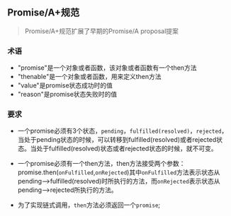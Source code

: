 ## Promise/A+规范
> Promise/A+规范扩展了早期的Promise/A proposal提案

### 术语
 * "promise"是一个对象或者函数，该对象或者函数有一个then方法
 * "thenable"是一个对象或者函数，用来定义then方法
 * "value"是promise状态成功时的值
 * "reason"是promise状态失败时的值

### 要求
* 一个promise必须有3个状态，`pending`，`fulfilled(resolved)`，`rejected`，当处于pending状态的时候，可以转移到fulfilled(resolved)或者rejected状态。当处于fulfilled(resolved)状态或者rejected状态的时候，就不可变。

* 一个promise必须有一个then方法，then方法接受两个参数：promise.then(`onFulfilled`,`onRejected`)其中`onFulfilled`方法表示状态从pending——>fulfilled(resolved)时所执行的方法，而`onRejected`表示状态从pending——>rejected所执行的方法。

* 为了实现链式调用，`then`方法必须返回一个`promise`;
